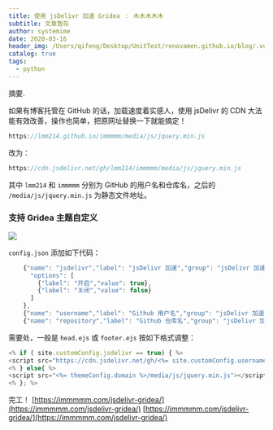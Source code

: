 ```yaml
---
title: 使用 jsDelivr 加速 Gridea ： 木木木木木
subtitle: 文章暂存
author: systemime
date: 2020-03-16
header_img: /Users/qifeng/Desktop/UnitTest/renovamen.github.io/blog/.vuepress/public/img/in-post/header/11.jpg
catalog: true
tags:
  - python
---
```

摘要.

<!-- more -->
如果有博客托管在 GitHub 的话，加载速度着实感人，使用 jsDelivr 的 CDN 大法能有效改善，操作也简单，把原网址替换一下就能搞定！

```js
https://lmm214.github.io/immmmm/media/js/jquery.min.js

```

改为：

```js
https://cdn.jsdelivr.net/gh/lmm214/immmmm/media/js/jquery.min.js

```

其中 `lmm214` 和 `immmmm` 分别为 GitHub 的用户名和仓库名，之后的 `/media/js/jquery.min.js` 为静态文件地址。

### 支持 Gridea 主题自定义

[![](https://lmm.elizen.me/images/2020/03/jsdelivr.png)
](https://lmm.elizen.me/images/2020/03/jsdelivr.png)

`config.json` 添加如下代码：

```js
    {"name": "jsdelivr","label": "jsDelivr 加速","group": "jsDelivr 加速配置","value": "false","type": "select",
      "options": [
        {"label": "开启","value": true},
        {"label": "关闭","value": false}
      ]
    },
    {"name": "username","label": "Github 用户名","group": "jsDelivr 加速配置","value": "","type": "input","note": "请输入 Github 用户名"},
    {"name": "repository","label": "Github 仓库名","group": "jsDelivr 加速配置","value": "","type": "input","note": "请输入 Github 仓库名"}

```

需要处，一般是 `head.ejs` 或 `footer.ejs` 按如下格式调整：

```js
<% if ( site.customConfig.jsdelivr == true) { %>
<script src="https://cdn.jsdelivr.net/gh/<%= site.customConfig.username %>/<%= site.customConfig.repository %>/media/js/jquery.min.js"></script>
<% } else{ %>
<script src="<%= themeConfig.domain %>/media/js/jquery.min.js"></script>
<% }; %>

```

完工！ 
 [https://immmmm.com/jsdelivr-gridea/](https://immmmm.com/jsdelivr-gridea/) 
 [https://immmmm.com/jsdelivr-gridea/](https://immmmm.com/jsdelivr-gridea/)
